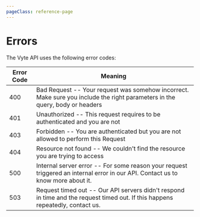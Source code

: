 ```yaml
---
pageClass: reference-page
---
```


# Errors

The Vyte API uses the following error codes:

Error Code | Meaning
---------- | -------
400 | Bad Request -- Your request was somehow incorrect. Make sure you include the right parameters in the query, body or headers
401 | Unauthorized -- This request requires to be authenticated and you are not
403 | Forbidden -- You are authenticated but you are not allowed to perform this Request
404 | Resource not found -- We couldn't find the resource you are trying to access
500 | Internal server error -- For some reason your request triggered an internal error in our API. Contact us to know more about it.
503 | Request timed out -- Our API servers didn't respond in time and the request timed out. If this happens repeatedly, contact us.
